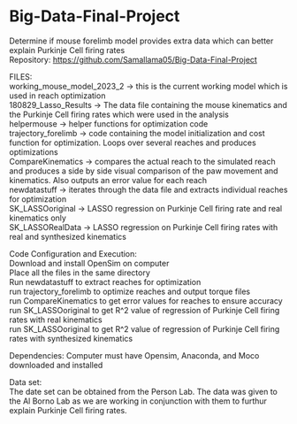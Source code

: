 # Big-Data-Final-Project
Determine if mouse forelimb model provides extra data which can better explain Purkinje Cell firing rates  
Repository: https://github.com/Samallama05/Big-Data-Final-Project  


FILES:  
working_mouse_model_2023_2 -> this is the current working model which is used in reach optimization  
180829_Lasso_Results -> The data file containing the mouse kinematics and the Purkinje Cell firing rates which were used in the analysis  
helpermouse -> helper functions for optimization code  
trajectory_forelimb -> code containing the model initialization and cost function for optimization. Loops over several reaches and produces optimizations  
CompareKinematics -> compares the actual reach to the simulated reach and produces a side by side visual comparison of the paw movement and kinematics. Also outputs an error value for each reach   
newdatastuff -> iterates through the data file and extracts individual reaches for optimization  
SK_LASSOoriginal -> LASSO regression on Purkinje Cell firing rate and real kinematics only  
SK_LASSORealData -> LASSO regression on Purkinje Cell firing rates with real and synthesized kinematics  

Code Configuration and Execution:  
Download and install OpenSim on computer  
Place all the files in the same directory  
Run newdatastuff to extract reaches for optimization  
run trajectory_forelimb to optimize reaches and output torque files  
run CompareKinematics to get error values for reaches to ensure accuracy  
run SK_LASSOoriginal to get R^2 value of regression of Purkinje Cell firing rates with real kinematics  
run SK_LASSOoriginal to get R^2 value of regression of Purkinje Cell firing rates with synthesized kinematics

Dependencies:
Computer must have Opensim, Anaconda, and Moco downloaded and installed  

Data set:  
The date set can be obtained from the Person Lab. The data was given to the Al Borno Lab as we are working in conjunction with them to furthur explain Purkinje Cell firing rates. 
